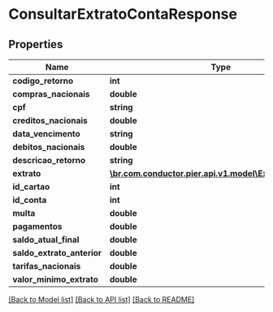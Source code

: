 # ConsultarExtratoContaResponse

## Properties
Name | Type | Description | Notes
------------ | ------------- | ------------- | -------------
**codigo_retorno** | **int** |  | [optional] 
**compras_nacionais** | **double** |  | [optional] 
**cpf** | **string** |  | [optional] 
**creditos_nacionais** | **double** |  | [optional] 
**data_vencimento** | **string** |  | [optional] 
**debitos_nacionais** | **double** |  | [optional] 
**descricao_retorno** | **string** |  | [optional] 
**extrato** | [**\br.com.conductor.pier.api.v1.model\ExtratoResponse[]**](ExtratoResponse.md) |  | [optional] 
**id_cartao** | **int** |  | [optional] 
**id_conta** | **int** |  | [optional] 
**multa** | **double** |  | [optional] 
**pagamentos** | **double** |  | [optional] 
**saldo_atual_final** | **double** |  | [optional] 
**saldo_extrato_anterior** | **double** |  | [optional] 
**tarifas_nacionais** | **double** |  | [optional] 
**valor_minimo_extrato** | **double** |  | [optional] 

[[Back to Model list]](../README.md#documentation-for-models) [[Back to API list]](../README.md#documentation-for-api-endpoints) [[Back to README]](../README.md)


